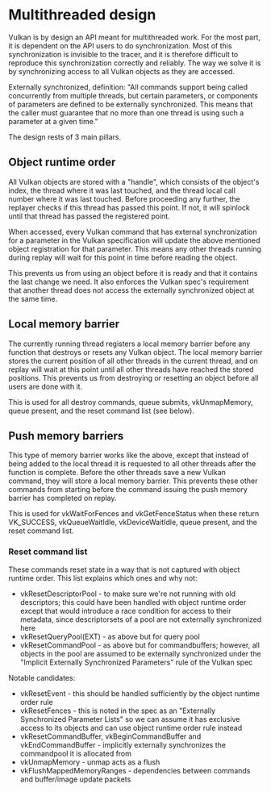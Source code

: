 # Multithreaded design

Vulkan is by design an API meant for multithreaded work. For the most part, it is dependent on the API users to do synchronization. Most of this synchronization is invisible
to the tracer, and it is therefore difficult to reproduce this synchronization correctly and reliably. The way we solve it is by synchronizing access to all Vulkan objects
as they are accessed.

Externally synchronized, definition: "All commands support being called concurrently from multiple threads, but certain parameters, or components of parameters are defined to be externally synchronized. This means that the caller must guarantee that no more than one thread is using such a parameter at a given time."

The design rests of 3 main pillars.

## Object runtime order

All Vulkan objects are stored with a "handle", which consists of the object's index, the thread where it was last touched, and the thread local call number where it was last touched. Before proceeding any further, the replayer checks if this thread has passed this point. If not, it will spinlock until that thread has passed the registered point.

When accessed, every Vulkan command that has external synchronization for a parameter in the Vulkan specification will update the above mentioned object registration for that parameter. This means any other threads running during replay will wait for this point in time before reading the object.

This prevents us from using an object before it is ready and that it contains the last change we need. It also enforces the Vulkan spec's requirement that another thread does not access the externally synchronized object at the same time.

## Local memory barrier

The currently running thread registers a local memory barrier before any function that destroys or resets any Vulkan object. The local memory barrier stores the current position of all other threads in the current thread, and on replay will wait at this point until all other threads have reached the stored positions. This prevents us from destroying or resetting an object before all users are done with it.

This is used for all destroy commands, queue submits, vkUnmapMemory, queue present, and the reset command list (see below).

## Push memory barriers

This type of memory barrier works like the above, except that instead of being added to the local thread it is requested to all other threads after the function is complete. Before the other threads save a new Vulkan command, they will store a local memory barrier. This prevents these other commands from starting before the command issuing the push memory barrier has completed on replay.

This is used for vkWaitForFences and vkGetFenceStatus when these return VK_SUCCESS, vkQueueWaitIdle, vkDeviceWaitIdle, queue present, and the reset command list.

### Reset command list

These commands reset state in a way that is not captured with object runtime order. This list explains which ones and why not:

* vkResetDescriptorPool - to make sure we're not running with old descriptors; this could have been handled with object runtime order except that would introduce a race condition for access to their metadata, since descriptorsets of a pool are not externally synchronized here
* vkResetQueryPool(EXT) - as above but for query pool
* vkResetCommandPool - as above but for commandbuffers; however, all objects in the pool are assumed to be externally synchronized under the "Implicit Externally Synchronized Parameters" rule of the Vulkan spec

Notable candidates:

* vkResetEvent - this should be handled sufficiently by the object runtime order rule
* vkResetFences - this is noted in the spec as an "Externally Synchronized Parameter Lists" so we can assume it has exclusive access to its objects and can use object runtime order rule instead
* vkResetCommandBuffer, vkBeginCommandBuffer and vkEndCommandBuffer - implicitly externally synchronizes the commandpool it is allocated from
* vkUnmapMemory - unmap acts as a flush
* vkFlushMappedMemoryRanges - dependencies between commands and buffer/image update packets
